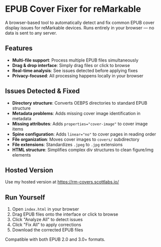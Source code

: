 # EPUB Cover Fixer for reMarkable

A browser-based tool to automatically detect and fix common EPUB cover display issues for reMarkable devices. Runs entirely in your browser — no data is sent to any server.

## Features

- **Multi-file support**: Process multiple EPUB files simultaneously
- **Drag & drop interface**: Simply drag files or click to browse
- **Real-time analysis**: See issues detected before applying fixes
- **Privacy-focused**: All processing happens locally in your browser

## Issues Detected & Fixed

- **Directory structure**: Converts OEBPS directories to standard EPUB structure
- **Metadata problems**: Adds missing cover image identification in metadata
- **Missing attributes**: Adds `properties="cover-image"` to cover image items
- **Spine configuration**: Adds `linear="no"` to cover pages in reading order
- **File organization**: Moves cover images to `covers/` subdirectory
- **File extensions**: Standardizes `.jpeg` to `.jpg` extensions
- **HTML structure**: Simplifies complex div structures to clean figure/img elements

## Hosted Version

Use my hosted version at https://rm-covers.scottlabs.io/

## Run Yourself

1. Open `index.html` in your browser
2. Drag EPUB files onto the interface or click to browse
3. Click "Analyze All" to detect issues
4. Click "Fix All" to apply corrections
5. Download the corrected EPUB files

Compatible with both EPUB 2.0 and 3.0+ formats.
